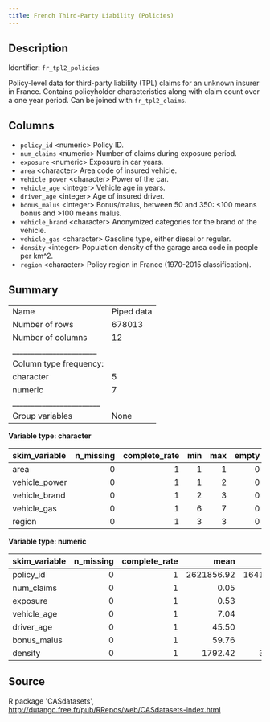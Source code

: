 ```yaml
---
title: French Third-Party Liability (Policies)
---
```


## Description

Identifier: `fr_tpl2_policies`

Policy-level data for third-party liability (TPL) claims for an unknown
    insurer in France. Contains policyholder characteristics along with claim
    count over a one year period. Can be joined with `fr_tpl2_claims`.

## Columns

- `policy_id` &lt;numeric&gt; Policy ID.
- `num_claims` &lt;numeric&gt; Number of claims during exposure period.
- `exposure` &lt;numeric&gt; Exposure in car years.
- `area` &lt;character&gt; Area code of insured vehicle.
- `vehicle_power` &lt;character&gt; Power of the car.
- `vehicle_age` &lt;integer&gt; Vehicle age in years.
- `driver_age` &lt;integer&gt; Age of insured driver.
- `bonus_malus` &lt;integer&gt; Bonus/malus, between 50 and 350: <100 means bonus and >100 means malus.
- `vehicle_brand` &lt;character&gt; Anonymized categories for the brand of the vehicle.
- `vehicle_gas` &lt;character&gt; Gasoline type, either diesel or regular.
- `density` &lt;integer&gt; Population density of the garage area code in people per km^2.
- `region` &lt;character&gt; Policy region in France (1970-2015 classification).

## Summary


|                         |           |
|:------------------------|:----------|
|Name                     |Piped data |
|Number of rows           |678013     |
|Number of columns        |12         |
|_______________________  |           |
|Column type frequency:   |           |
|character                |5          |
|numeric                  |7          |
|________________________ |           |
|Group variables          |None       |


**Variable type: character**

|skim_variable | n_missing| complete_rate| min| max| empty| n_unique| whitespace|
|:-------------|---------:|-------------:|---:|---:|-----:|--------:|----------:|
|area          |         0|             1|   1|   1|     0|        6|          0|
|vehicle_power |         0|             1|   1|   2|     0|       12|          0|
|vehicle_brand |         0|             1|   2|   3|     0|       11|          0|
|vehicle_gas   |         0|             1|   6|   7|     0|        2|          0|
|region        |         0|             1|   3|   3|     0|       22|          0|


**Variable type: numeric**

|skim_variable | n_missing| complete_rate|       mean|         sd| p0|        p25|        p50|        p75|       p100|hist  |
|:-------------|---------:|-------------:|----------:|----------:|--:|----------:|----------:|----------:|----------:|:-----|
|policy_id     |         0|             1| 2621856.92| 1641782.75|  1| 1157951.00| 2272152.00| 4046274.00| 6114330.00|▇▆▅▅▃ |
|num_claims    |         0|             1|       0.05|       0.24|  0|       0.00|       0.00|       0.00|      16.00|▇▁▁▁▁ |
|exposure      |         0|             1|       0.53|       0.36|  0|       0.18|       0.49|       0.99|       2.01|▇▅▆▁▁ |
|vehicle_age   |         0|             1|       7.04|       5.67|  0|       2.00|       6.00|      11.00|     100.00|▇▁▁▁▁ |
|driver_age    |         0|             1|      45.50|      14.14| 18|      34.00|      44.00|      55.00|     100.00|▅▇▆▂▁ |
|bonus_malus   |         0|             1|      59.76|      15.64| 50|      50.00|      50.00|      64.00|     230.00|▇▁▁▁▁ |
|density       |         0|             1|    1792.42|    3958.65|  1|      92.00|     393.00|    1658.00|   27000.00|▇▁▁▁▁ |



## Source

R package 'CASdatasets', http://dutangc.free.fr/pub/RRepos/web/CASdatasets-index.html